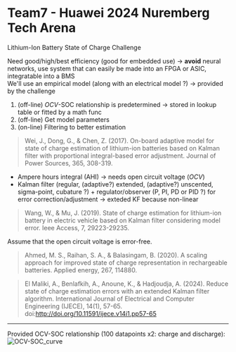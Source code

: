 # Team7 - Huawei 2024 Nuremberg Tech Arena
Lithium-Ion Battery State of Charge Challenge  

Need good/high/best efficiency (good for embedded use) -> **avoid** neural networks, use system that can easily be made into an FPGA or ASIC, integratable into a BMS  
We'll use an empirical model (along with an electrical model ?) -> provided by the challenge  
1. (off-line) _OCV_-SOC relationship is predetermined  -> stored in lookup table or fitted by a math func
2. (off-line) Get model parameters
3. (on-line) Filtering to better estimation
> Wei, J., Dong, G., & Chen, Z. (2017). On-board adaptive model for state of charge estimation of lithium-ion batteries based on Kalman filter with proportional integral-based error adjustment. Journal of Power Sources, 365, 308-319.  

- Ampere hours integral (AHI) -> needs open circuit voltage (_OCV_)  
- Kalman filter (regular, (adaptive?) extended, (adaptive?) unscented, sigma-point, cubature ?) + regulator/observer (P, PI, PD or PID ?) for error correction/adjustment -> exteded KF because non-linear  
> Wang, W., & Mu, J. (2019). State of charge estimation for lithium-ion battery in electric vehicle based on Kalman filter considering model error. Ieee Access, 7, 29223-29235.

Assume that the open circuit voltage is error-free.  

> Ahmed, M. S., Raihan, S. A., & Balasingam, B. (2020). A scaling approach for improved state of charge representation in rechargeable batteries. Applied energy, 267, 114880.


> El Maliki, A., Benlafkih, A., Anoune, K., & Hadjoudja, A. (2024). Reduce state of charge estimation errors with an extended Kalman filter algorithm. International Journal of Electrical and Computer Engineering (IJECE), 14(1), 57-65. doi:http://doi.org/10.11591/ijece.v14i1.pp57-65

----------------------
Provided OCV-SOC relationship (100 datapoints x2: charge and discharge):  
![OCV-SOC_curve](https://github.com/user-attachments/assets/2c669ff4-10a9-4ecb-ac1b-cce6085051ea)

